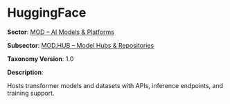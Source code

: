 # HuggingFace

**Sector**: [MOD – AI Models & Platforms](../taxonomy/mod.md)

**Subsector**: [MOD.HUB – Model Hubs & Repositories](../taxonomy/mod.hub.md)

**Taxonomy Version**: 1.0

**Description**:

Hosts transformer models and datasets with APIs, inference endpoints, and training support.

